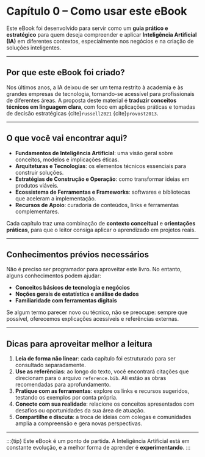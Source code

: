# Capítulo 0 – Como usar este eBook

Este eBook foi desenvolvido para servir como um **guia prático e estratégico** para quem deseja compreender e aplicar **Inteligência Artificial (IA)** em diferentes contextos, especialmente nos negócios e na criação de soluções inteligentes.

---

## Por que este eBook foi criado?

Nos últimos anos, a IA deixou de ser um tema restrito à academia e às grandes empresas de tecnologia, tornando-se acessível para profissionais de diferentes áreas. A proposta deste material é **traduzir conceitos técnicos em linguagem clara**, com foco em aplicações práticas e tomadas de decisão estratégicas {cite}`russell2021` {cite}`provost2013`.

---

## O que você vai encontrar aqui?

- **Fundamentos de Inteligência Artificial**: uma visão geral sobre conceitos, modelos e implicações éticas.  
- **Arquiteturas e Tecnologias**: os elementos técnicos essenciais para construir soluções.  
- **Estratégias de Construção e Operação**: como transformar ideias em produtos viáveis.  
- **Ecossistema de Ferramentas e Frameworks**: softwares e bibliotecas que aceleram a implementação.  
- **Recursos de Apoio**: curadoria de conteúdos, links e ferramentas complementares.

Cada capítulo traz uma combinação de **contexto conceitual** e **orientações práticas**, para que o leitor consiga aplicar o aprendizado em projetos reais.

---

## Conhecimentos prévios necessários

Não é preciso ser programador para aproveitar este livro. No entanto, alguns conhecimentos podem ajudar:  

- **Conceitos básicos de tecnologia e negócios**  
- **Noções gerais de estatística e análise de dados**  
- **Familiaridade com ferramentas digitais**  

Se algum termo parecer novo ou técnico, não se preocupe: sempre que possível, oferecemos explicações acessíveis e referências externas.

---

## Dicas para aproveitar melhor a leitura

1. **Leia de forma não linear**: cada capítulo foi estruturado para ser consultado separadamente.  
2. **Use as referências**: ao longo do texto, você encontrará citações que direcionam para o arquivo `reference.bib`. Ali estão as obras recomendadas para aprofundamento.  
3. **Pratique com as ferramentas**: explore os links e recursos sugeridos, testando os exemplos por conta própria.  
4. **Conecte com sua realidade**: relacione os conceitos apresentados com desafios ou oportunidades da sua área de atuação.  
5. **Compartilhe e discuta**: a troca de ideias com colegas e comunidades amplia a compreensão e gera novas perspectivas.

---

:::{tip}
Este eBook é um ponto de partida. A Inteligência Artificial está em constante evolução, e a melhor forma de aprender é **experimentando**.
:::